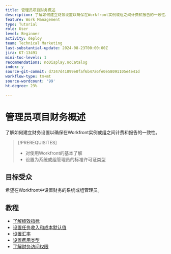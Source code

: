 ```yaml
---
title: 管理员项目财务概述
description: 了解如何建立财务设置以确保在Workfront实例或组之间计费和报告的一致性。
feature: Work Management
type: Tutorial
role: User
level: Beginner
activity: deploy
team: Technical Marketing
last-substantial-update: 2024-08-23T00:00:00Z
jira: KT-13491
mini-toc-levels: 1
recommendations: noDisplay,noCatalog
index: y
source-git-commit: d7347d41099e0faf6b47a6fe0e58091105e4e41d
workflow-type: tm+mt
source-wordcount: '99'
ht-degree: 23%

---
```



# 管理员项目财务概述

了解如何建立财务设置以确保在Workfront实例或组之间计费和报告的一致性。


>[!PREREQUISITES]
>
>* 对使用Workfront的基本了解
>* 设置为系统或组管理员的标准许可证类型

## 目标受众

希望在Workfront中设置财务的系统或组管理员。


## 教程

* [了解绩效指标](understand-performance-metrics.md)
* [设置任务收入和成本默认值](set-up-task-revenue-and-cost-defaults.md)
* [设置汇率](set-up-exchange-rates.md)
* [设置费用类型](set-up-expense-types.md)
* [了解财务访问权限](understand-financial-access.md)
